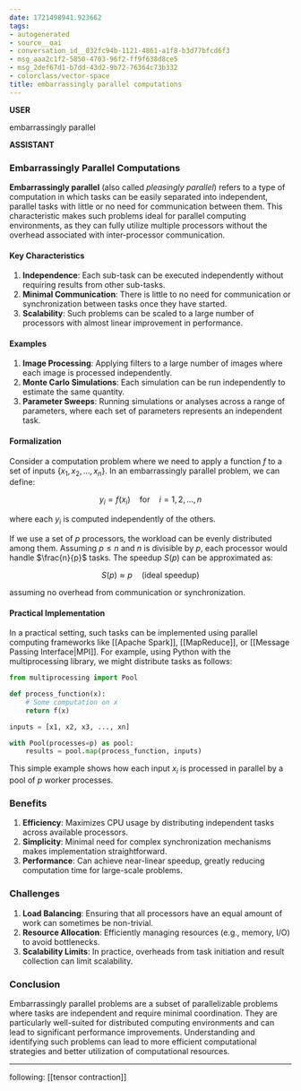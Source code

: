 ```yaml
---
date: 1721498941.923662
tags:
- autogenerated
- source__oai
- conversation_id__032fc94b-1121-4861-a1f8-b3d77bfcd6f3
- msg_aaa2c1f2-5850-4703-96f2-ff9f638d8ce5
- msg_2def67d1-b7dd-43d2-9b72-76364c73b332
- colorclass/vector-space
title: embarrassingly parallel computations
---
```


**USER**

embarrassingly parallel


**ASSISTANT**

### Embarrassingly Parallel Computations

**Embarrassingly parallel** (also called *pleasingly parallel*) refers to a type of computation in which tasks can be easily separated into independent, parallel tasks with little or no need for communication between them. This characteristic makes such problems ideal for parallel computing environments, as they can fully utilize multiple processors without the overhead associated with inter-processor communication.

#### Key Characteristics

1. **Independence**: Each sub-task can be executed independently without requiring results from other sub-tasks.
2. **Minimal Communication**: There is little to no need for communication or synchronization between tasks once they have started.
3. **Scalability**: Such problems can be scaled to a large number of processors with almost linear improvement in performance.

#### Examples

1. **Image Processing**: Applying filters to a large number of images where each image is processed independently.
2. **Monte Carlo Simulations**: Each simulation can be run independently to estimate the same quantity.
3. **Parameter Sweeps**: Running simulations or analyses across a range of parameters, where each set of parameters represents an independent task.

#### Formalization

Consider a computation problem where we need to apply a function $f$ to a set of inputs $\{x_1, x_2, \ldots, x_n\}$. In an embarrassingly parallel problem, we can define:

$$
y_i = f(x_i) \quad \text{for} \quad i = 1, 2, \ldots, n
$$

where each $y_i$ is computed independently of the others. 

If we use a set of $p$ processors, the workload can be evenly distributed among them. Assuming $p \leq n$ and $n$ is divisible by $p$, each processor would handle $\frac{n}{p}$ tasks. The speedup $S(p)$ can be approximated as:

$$
S(p) \approx p \quad \text{(ideal speedup)}
$$

assuming no overhead from communication or synchronization.

#### Practical Implementation

In a practical setting, such tasks can be implemented using parallel computing frameworks like [[Apache Spark]], [[MapReduce]], or [[Message Passing Interface|MPI]]. For example, using Python with the multiprocessing library, we might distribute tasks as follows:

```python
from multiprocessing import Pool

def process_function(x):
    # Some computation on x
    return f(x)

inputs = [x1, x2, x3, ..., xn]

with Pool(processes=p) as pool:
    results = pool.map(process_function, inputs)
```

This simple example shows how each input $x_i$ is processed in parallel by a pool of $p$ worker processes.

### Benefits

1. **Efficiency**: Maximizes CPU usage by distributing independent tasks across available processors.
2. **Simplicity**: Minimal need for complex synchronization mechanisms makes implementation straightforward.
3. **Performance**: Can achieve near-linear speedup, greatly reducing computation time for large-scale problems.

### Challenges

1. **Load Balancing**: Ensuring that all processors have an equal amount of work can sometimes be non-trivial.
2. **Resource Allocation**: Efficiently managing resources (e.g., memory, I/O) to avoid bottlenecks.
3. **Scalability Limits**: In practice, overheads from task initiation and result collection can limit scalability.

### Conclusion

Embarrassingly parallel problems are a subset of parallelizable problems where tasks are independent and require minimal coordination. They are particularly well-suited for distributed computing environments and can lead to significant performance improvements. Understanding and identifying such problems can lead to more efficient computational strategies and better utilization of computational resources.


---


following: [[tensor contraction]]
